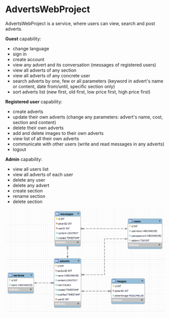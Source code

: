 # AdvertsWebProject
AdvertsWebProject is a service, where users can view, search and post adverts.

**Guest** capability:
- change language
- sign in
- create account
- view any advert and its conversation (messages of registered users)
- view all adverts of any section
- view all adverts of any concrete user
- search adverts by one, few or all parameters (keyword in advert's name or content, date from/until, specific section only)
- sort adverts list (new first, old first, low price first, high price first)

**Registered user** capability:
- create adverts
- update their own adverts (change any parameters: advert's name, cost, section and content)
- delete their own adverts
- add and delete images to their own adverts
- view list of all their own adverts
- communicate with other users (write and read messages in any adverts)
- logout

**Admin** capability:
- view all users list
- view all adverts of each user
- delete any user
- delete any advert
- create section
- rename section
- delete section

![Diagram.png](Diagram.png)